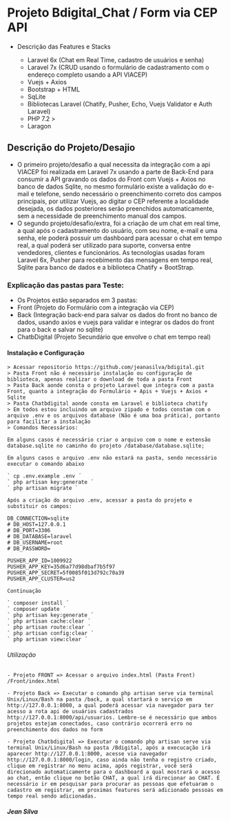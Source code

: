 # Projeto Bdigital_Chat / Form via CEP API

- Descrição das Features e Stacks

  - Laravel 6x (Chat em Real Time, cadastro de usuários e senha)
  - Laravel 7x (CRUD usando o formulário de cadastramento com o endereço completo usando a API VIACEP)
  - Vuejs + Axios
  - Bootstrap +  HTML
  - SqLite
  - Bibliotecas Laravel (Chatify, Pusher, Echo, Vuejs Validator e Auth Laravel)
  - PHP 7.2 >
  - Laragon

## Descrição do Projeto/Desajio

  - O primeiro projeto/desafio a qual necessita da integração com a api VIACEP foi realizada em Laravel 7x usando a parte de Back-End para consumir a API gravando os dados do Front com Vuejs + Axios no banco de dados Sqlite, no mesmo formulário existe a validação do e-mail e telefone, sendo necessário o preenchimento correto dos campos principais, por utilizar Vuejs, ao digitar o CEP referente a localidade desejada, os dados posteriores serão preenchidos automaticamente, sem a necessidade de preenchimento manual dos campos.
  - O segundo projeto/desafio/extra, foi a criação de um chat em real time, a qual após o cadastramento do usuário, com seu nome, e-mail e uma senha, ele poderá possuir um dashboard para acessar o chat em tempo real, a qual poderá ser utilizado para suporte, conversa entre vendedores, clientes e funcionários. As tecnologias usadas foram Laravel 6x, Pusher para recebimento das mensagens em tempo real, Sqlite para banco de dados e a biblioteca Chatify + BootStrap.

### Explicação das pastas para Teste:

  - Os Projetos estão separados em 3 pastas:
  - Front (Projeto do Formulário com a integração via CEP)
  - Back (Integração back-end para salvar os dados do front no banco de dados, usando axios e vuejs para validar e integrar os dados do front para o back e salvar no sqlite)
  - ChatbDigital (Projeto Secundário que envolve o chat em tempo real)

#### Instalação e Configuração
    > Acessar repositorio https://github.com/jeanasilva/bdigital.git
    > Pasta Front não é necessário instalação ou configuração de biblioteca, apenas realizar o download de toda a pasta Front
    > Pasta Back aonde consta o projeto Laravel que integra com a pasta Front, quanto a integração do Formulário + Apis + Vuejs + Axios + Sqlite
    > Pasta Chatbdigital aonde consta em Laravel e biblioteca chatify
    > Em todos estou incluindo um arquivo zipado e todos constam com o arquivo .env e os arquivos database (Não é uma boa prática), portanto para facilitar a instalação
    > Comandos Necessários:
    
    Em alguns casos é necessário criar o arquivo com o nome e extensão database.sqlite no caminho do projeto /database/database.sqlite;
    
    Em alguns casos o arquivo .env não estará na pasta, sendo necessário executar o comando abaixo 
    
    ` cp .env.example .env ´
    ` php artisan key:generate ´
    ` php artisan migrate `
    
    Após a criação do arquivo .env, acessar a pasta do projeto e substituir os campos:
    
    DB_CONNECTION=sqlite
    # DB_HOST=127.0.0.1
    # DB_PORT=3306
    # DB_DATABASE=laravel
    # DB_USERNAME=root
    # DB_PASSWORD=
    
    PUSHER_APP_ID=1009922
    PUSHER_APP_KEY=35d6a77d98dbaf7b5f97
    PUSHER_APP_SECRET=5f0085f013d792c70a39
    PUSHER_APP_CLUSTER=us2
    
    Continuação
    
    ` composer install ´
    ` composer update ´
    ` php artisan key:generate ´
    ` php artisan cache:clear ´
    ` php artisan route:clear ´
    ` php artisan config:clear ´
    ` php artisan view:clear ´
    
###### Utilização

    - Projeto FRONT => Acessar o arquivo index.html (Pasta Front) /Front/index.html
    
    - Projeto Back => Executar o comando php artisan serve via terminal Unix/Linux/Bash na pasta /back, a qual startará o serviço em http://127.0.0.1:8000, a qual poderá acessar via navegador para ter acesso a rota api de usuários cadastrados http://127.0.0.1:8000/api/usuarios. Lembre-se é necessário que ambos projetos estejam conectados, caso contrário ocorrerá erro no preenchimento dos dados no form
    
    - Projeto Chatbdigital => Executar o comando php artisan serve via terminal Unix/Linux/Bash na pasta /Bdigital, após a execucação irá aparecer http://127.0.0.1:8000, acesse via navegador http://127.0.0.1:8000/login, caso ainda não tenha o registro criado, clique em registrar no menu acima, após registrar, você será direcionado automaticamente para o dashboard a qual mostrará o acesso ao chat, então clique no botão CHAT, a qual irá direcionar ao CHAT. É necessário ir em pesquisar para procurar as pessoas que efetuaram o cadastro em registrar, em proximas features será adicionado pessoas em tempo real sendo adicionadas.

##### Jean Silva
